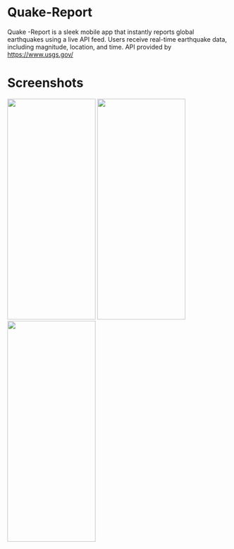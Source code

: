 ﻿# Quake-Report
 Quake -Report is a sleek mobile app that instantly reports global earthquakes using a live API feed. Users receive real-time earthquake data, including magnitude, location, and time.
 API provided by https://www.usgs.gov/
 
# Screenshots
<img src="https://github.com/thapscoding/Quake-Report/assets/39503627/d17d9128-1008-451e-bba9-c33fc6a8a9d8" width="200" height="500">
<img src="https://github.com/thapscoding/Quake-Report/assets/39503627/f3fa0f56-3faf-4366-9f6f-898dd5fd4157" width="200" height="500">
<img src="https://github.com/thapscoding/Quake-Report/assets/39503627/0cfa910f-6bb7-427f-afe0-1a1bc687f3c5" width="200" height="500">





